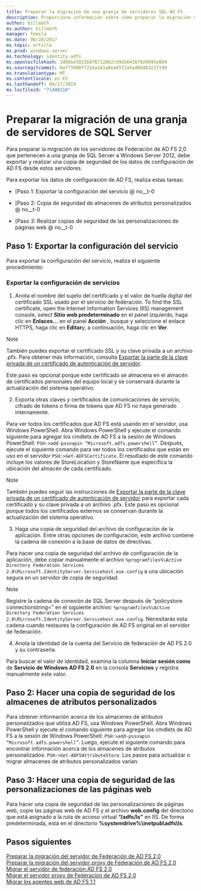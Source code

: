 ```yaml
---
title: Preparar la migración de una granja de servidores SQL AD FS
description: Proporciona información sobre cómo preparar la migración de una granja de servidores SQL de AD FS Server a Windows Server 2012.
author: billmath
ms.author: billmath
manager: femila
ms.date: 06/28/2017
ms.topic: article
ms.prod: windows-server
ms.technology: identity-adfs
ms.openlocfilehash: 2d8bbe5021b876712862c992b643b7828095e869
ms.sourcegitcommit: 6aff3d88ff22ea141a6ea6572a5ad8dd6321f199
ms.translationtype: MT
ms.contentlocale: es-ES
ms.lasthandoff: 09/27/2019
ms.locfileid: "71408210"
---
```

# <a name="prepare-to-migrate-a-sql-server-farm"></a>Preparar la migración de una granja de servidores de SQL Server  
 Para preparar la migración de los servidores de Federación de AD FS 2,0 que pertenecen a una granja de SQL Server a Windows Server 2012, debe exportar y realizar una copia de seguridad de los datos de configuración de AD FS desde estos servidores.  
  
 Para exportar los datos de configuración de AD FS, realiza estas tareas:  
  
-   [Paso 1: Exportar la configuración del servicio @ no__t-0  
  
-   [Paso 2: Copia de seguridad de almacenes de atributos personalizados @ no__t-0  
  
-   [Paso 3: Realizar copias de seguridad de las personalizaciones de páginas web @ no__t-0  
  
## <a name="step-1-export-service-settings"></a>Paso 1: Exportar la configuración del servicio  
 Para exportar la configuración del servicio, realiza el siguiente procedimiento:  
  
### <a name="to-export-service-settings"></a>Exportar la configuración de servicios  
  
1.  Anota el nombre del sujeto del certificado y el valor de huella digital del certificado SSL usado por el servicio de federación. To find the SSL certificate, open the Internet Information Services (IIS) management console, select **Sitio web predeterminado** en el panel izquierdo, haga clic en **Enlaces…** en el panel **Acción** , busque y seleccione el enlace HTTPS, haga clic en **Editar**y, a continuación, haga clic en **Ver**.  
  
> [!NOTE]
>  También puedes exportar el certificado SSL y su clave privada a un archivo .pfx. Para obtener más información, consulta [Exportar la parte de la clave privada de un certificado de autenticación de servidor](Export-the-Private-Key-Portion-of-a-Server-Authentication-Certificate.md).  
>   
>  Este paso es opcional porque este certificado se almacena en el almacén de certificados personales del equipo local y se conservará durante la actualización del sistema operativo.  
  
2. Exporta otras claves y certificados de comunicaciones de servicio, cifrado de tokens o firma de tokens que AD FS no haya generado internamente.  
  
Para ver todos los certificados que AD FS está usando en el servidor, usa Windows PowerShell. Abra Windows PowerShell y ejecute el comando siguiente para agregar los cmdlets de AD FS a la sesión de Windows PowerShell: `PSH:>add-pssnapin “Microsoft.adfs.powershell”`. Después, ejecute el siguiente comando para ver todos los certificados que están en uso en el servidor `PSH:>Get-ADFSCertificate`. El resultado de este comando incluye los valores de StoreLocation y StoreName que especifica la ubicación del almacén de cada certificado.  
  
> [!NOTE]
>  También puedes seguir las instrucciones de [Exportar la parte de la clave privada de un certificado de autenticación de servidor](Export-the-Private-Key-Portion-of-a-Server-Authentication-Certificate.md) para exportar cada certificado y su clave privada a un archivo .pfx. Este paso es opcional porque todos los certificados externos se conservan durante la actualización del sistema operativo.  
  
3. Haga una copia de seguridad del archivo de configuración de la aplicación. Entre otras opciones de configuración, este archivo contiene la cadena de conexión a la base de datos de directivas.  
  
Para hacer una copia de seguridad del archivo de configuración de la aplicación, debe copiar manualmente el archivo `%programfiles%\Active Directory Federation Services 2.0\Microsoft.IdentityServer.Servicehost.exe.config` a una ubicación segura en un servidor de copia de seguridad.  
  
> [!NOTE]
>  Registre la cadena de conexión de SQL Server después de “policystore connectionstring=” en el siguiente archivo:  `%programfiles%\Active Directory Federation Services 2.0\Microsoft.IdentityServer.Servicehost.exe.config`. Necesitarás esta cadena cuando restaures la configuración de AD FS original en el servidor de federación.  
  
4. Anota la identidad de la cuenta del Servicio de federación de AD FS 2.0 y su contraseña.  
  
Para buscar el valor de identidad, examina la columna **Iniciar sesión como** de **Servicio de Windows AD FS 2.0** en la consola **Servicios** y registra manualmente este valor.  
  
## <a name="step-2-back-up-custom-attribute-stores"></a>Paso 2: Hacer una copia de seguridad de los almacenes de atributos personalizados  
 Para obtener información acerca de los almacenes de atributos personalizados que utiliza AD FS, usa Windows PowerShell. Abra Windows PowerShell y ejecute el comando siguiente para agregar los cmdlets de AD FS a la sesión de Windows PowerShell: `PSH:>add-pssnapin “Microsoft.adfs.powershell”`. Luego, ejecute el siguiente comando para encontrar información acerca de los almacenes de atributos personalizados: `PSH:>Get-ADFSAttributeStore`. Los pasos para actualizar o migrar almacenes de atributos personalizados varían.  
  
## <a name="step-3-back-up-webpage-customizations"></a>Paso 3: Hacer una copia de seguridad de las personalizaciones de las páginas web  
 Para hacer una copia de seguridad de las personalizaciones de páginas web, copie las páginas web de AD FS y el archivo **web.config** del directorio que está asignado a la ruta de acceso virtual **“/adfs/ls”** en IIS. De forma predeterminada, está en el directorio **%systemdrive%\inetpub\adfs\ls**.  
  
## <a name="next-steps"></a>Pasos siguientes
 [Preparar la migración del servidor de Federación de AD FS 2,0](prepare-to-migrate-ad-fs-fed-server.md)   
 [Preparar la migración del servidor proxy de Federación de AD FS 2,0](prepare-to-migrate-ad-fs-fed-proxy.md)   
 [Migrar el servidor de federación AD FS 2,0](migrate-the-ad-fs-fed-server.md)   
 [Migrar el servidor proxy de Federación de AD FS 2,0](migrate-the-ad-fs-2-fed-server-proxy.md)   
 [Migrar los agentes web de AD FS 1.1](migrate-the-ad-fs-web-agent.md)